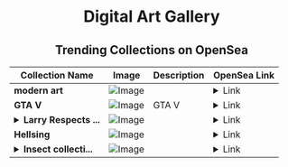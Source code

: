 <div align="center">

# Digital Art Gallery

## Trending Collections on OpenSea

| Collection Name                       | Image                                                                                     | Description                       | OpenSea Link                                                                                          |
|---------------------------------------|-------------------------------------------------------------------------------------------|-----------------------------------|--------------------------------------------------------------------------------------------------------|
| **modern art** | ![Image](https://i.seadn.io/s/raw/files/87f4dee2aea5d2730cce691af02bfcd5.jpg?w=500&auto=format?w=200&auto=format) |  | <details><summary>Link</summary>[modern art](https://opensea.io/collection/modern-art-84)</details> |
| **GTA V** | ![Image](https://i.seadn.io/s/raw/files/c8993a64d3e19c5c6bc4a44e84c0a578.png?w=500&auto=format?w=200&auto=format) | GTA V | <details><summary>Link</summary>[GTA V](https://opensea.io/collection/gta-v-3)</details> |
| **<details><summary>Larry Respects ...</summary>Larry Respects Wood round</details>** | ![Image](https://i.seadn.io/s/raw/files/60aa1a6f5aee2a1bd4cda246b74607a7.png?w=500&auto=format?w=200&auto=format) |  | <details><summary>Link</summary>[Larry Respects Wood round](https://opensea.io/collection/larry-respects-wood-round)</details> |
| **Hellsing** | ![Image](https://i.seadn.io/s/raw/files/10ef3004885eb30cda61ea3fa8db0db1.jpg?w=500&auto=format?w=200&auto=format) |  | <details><summary>Link</summary>[Hellsing](https://opensea.io/collection/hellsing-3)</details> |
| **<details><summary>Insect collecti...</summary>Insect collection</details>** | ![Image](https://i.seadn.io/s/raw/files/6930238bb0e663dda4890c60a95f7525.png?w=500&auto=format?w=200&auto=format) |  | <details><summary>Link</summary>[Insect collection](https://opensea.io/collection/insect-collection-3)</details> |

</div>